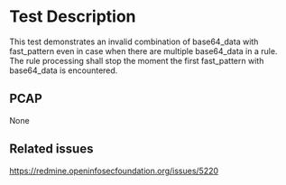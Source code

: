 # Test Description
This test demonstrates an invalid combination of base64_data with fast_pattern even
in case when there are multiple base64_data in a rule. The rule processing shall
stop the moment the first fast_pattern with base64_data is encountered.

## PCAP
None

## Related issues
https://redmine.openinfosecfoundation.org/issues/5220
